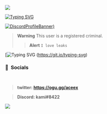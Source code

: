 <a href='(https://github.com/kamihyp)'>
<img src="https://media1.giphy.com/media/W9MrfVxE4s2Zi/giphy.gif?cid=ecf05e476qsncpoev4p8r14z6xz7j9vlp2xzzmm12fwj7xqn&rid=giphy.gif&ct=g"></code></a>

[![Typing SVG](https://readme-typing-svg.demolab.com?font=Fira+Code&pause=1000&color=2807F7&width=435&lines=kamii)](https://git.io/typing-svg)


[![DiscordProfileBanner](https://discord.c99.nl/widget/theme-4/918827904144658432.png))](https://discord.com)

> **Warning**
> This user is a registered criminal.
> > **Alert**
> ```I love leaks```

[![Typing SVG](https://readme-typing-svg.herokuapp.com?duration=2100&color=F7C433&lines=Kami+is+on+top%3F;Local+sex+offender.)
(https://git.io/typing-svg)

### <p align="left">🥴 &nbsp;Socials</p>
<br>
<p align="left"><strong>

 > **twitter:**
 https://ogu.gg/aceex

 > **Discord:**
> kami#8422
</strong></p>


  <a href='(https://github.com/kamihyp)'>
<img src="https://media1.giphy.com/media/W9MrfVxE4s2Zi/giphy.gif?cid=ecf05e476qsncpoev4p8r14z6xz7j9vlp2xzzmm12fwj7xqn&rid=giphy.gif&ct=g"></code></a>
